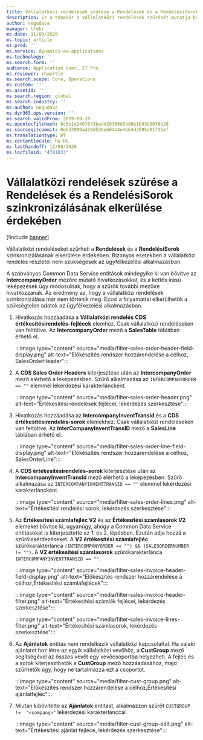 ```yaml
---
title: Vállalatközi rendelések szűrése a Rendelések és a RendelésiSorok szinkronizálásának elkerülése érdekében
description: Ez a témakör a vállalatközi rendelések szűrését mutatja be a Rendelések és a RendelésiSorok szinkronizálásának elkerülése érdekében.
author: negudava
manager: tfehr
ms.date: 11/09/2020
ms.topic: article
ms.prod: ''
ms.service: dynamics-ax-applications
ms.technology: ''
ms.search.form: ''
audience: Application User, IT Pro
ms.reviewer: rhaertle
ms.search.scope: Core, Operations
ms.custom: ''
ms.assetid: ''
ms.search.region: global
ms.search.industry: ''
ms.author: negudava
ms.dyn365.ops.version: ''
ms.search.validFrom: 2019-09-20
ms.openlocfilehash: 6c5e1e2467673badd20366d3bd8e1b93b8078b26
ms.sourcegitcommit: 0eb33909a419d526eb84b4e4b64d3595d01731ef
ms.translationtype: HT
ms.contentlocale: hu-HU
ms.lasthandoff: 12/08/2020
ms.locfileid: "4701033"
---
```

# <a name="filter-intercompany-orders-to-avoid-synchronizing-orders-and-orderlines"></a>Vállalatközi rendelések szűrése a Rendelések és a RendelésiSorok szinkronizálásának elkerülése érdekében

[!include [banner](../../includes/banner.md)]

Vállalatközi rendeléseket szűrheti a **Rendelések** és a **RendelésiSorok** szinkronizálásának elkerülése érdekében. Bizonyos esetekben a vállalatközi rendelés részletei nem szükségesek az ügyfélkezelési alkalmazásban.

A szabványos Common Data Service entitások mindegyike ki van bővítve az **IntercompanyOrder** mezőre mutató hivatkozásokkal, és a kettős írású leképezések úgy módosulnak, hogy a szűrők további mezőire hivatkozzanak. Az eredmény az, hogy a vállalatközi rendelések szinkronizálása már nem történik meg. Ezzel a folyamattal elkerülhetők a szükségtelen adatok az ügyfélkezelési alkalmazásban.

1. Hivatkozás hozzáadása a **Vállalatközi rendelés** **CDS értékesítésirendelés-fejlécek** elemhez. Csak vállalatközi rendeléseken van feltöltve. Az **IntercompanyOrder** mező a **SalesTable** táblában érhető el.

    :::image type="content" source="media/filter-sales-order-header-field-display.png" alt-text="Előkészítés rendszer hozzárendelése a célhoz, SalesOrderHeader":::
    
2. A **CDS Sales Order Headers** kiterjesztése után az **IntercompanyOrder** mező elérhető a leképezésben. Szűrő alkalmazása az `INTERCOMPANYORDER == ""` elemmel lekérdezési karakterláncként.

    :::image type="content" source="media/filter-sales-order-header.png" alt-text="Értékesítési rendelések fejlécei, lekérdezés szerkesztése":::

3. Hivatkozás hozzáadása az **IntercompanyInventTransId** és a **CDS értékesítésirendelés-sorok** elemekhez.  Csak vállalatközi rendeléseken van feltöltve. Az **InterCompanyInventTransID** mező a **SalesLine** táblában érhető el.

    :::image type="content" source="media/filter-sales-order-line-field-display.png" alt-text="Előkészítés rendszer hozzárendelése a célhoz, SalesOrderLine":::

4. A **CDS értékesítésirendelés-sorok** kiterjesztése után az **IntercompanyInventTransId** mező elérhető a leképezésben. Szűrő alkalmazása az `INTERCOMPANYINVENTTRANSID == ""` elemmel lekérdezési karakterláncként.

    :::image type="content" source="media/filter-sales-order-lines.png" alt-text="Értékesítési rendelési sorok, lekérdezés szerkesztése":::

5. Az **Értékesítési számlafejléc V2** és az **Értékesítési számlasorok V2** elemeket bővítse ki, ugyanúgy, ahogy a Common Data Service entitásokat is kiterjesztette az 1. és 2. lépésben. Ezután adja hozzá a szűrőlekérdezéseket. A **V2 értékesítési számlafejléc** szűrőkarakterlánca `(INTERCOMPANYORDER == "") && (SALESORDERNUMBER != "")`. A **V2 értékesítési számlasorok** szűrőkarakterlánca `INTERCOMPANYINVENTTRANSID == ""`.

    :::image type="content" source="media/filter-sales-invoice-header-field-display.png" alt-text="Előkészítés rendszer hozzárendelése a célhoz,Értékesítési számlafejlécek":::

    :::image type="content" source="media/filter-sales-invoice-header-filter.png" alt-text="Értékesítési számlák fejlécei, lekérdezés szerkesztése":::

    :::image type="content" source="media/filter-sales-invoice-lines-filter.png" alt-text="Értékesítési számlasorok, lekérdezés szerkesztése":::

6. Az **Ajánlatok** entitás nem rendelkezik vállalatközi kapcsolattal. Ha valaki ajánlatot hoz létre az egyik vállalatközi vevőhöz, a **CustGroup** mező segítségével az összes vevőt egy vevőcsoportba helyezheti.  A fejléc és a sorok kiterjeszthetők a **CustGroup** mező hozzáadásához, majd szűrhetők úgy, hogy ne tartalmazza ezt a csoportot.

    :::image type="content" source="media/filter-cust-group.png" alt-text="Előkészítés rendszer hozzárendelése a célhoz,Értékesítési ajánlatfejléc":::

7. Miután kibővítette az **Ajánlatok** entitást, alkalmazzon szűrőt `CUSTGROUP !=  "<company>"` lekérdezési karakterlánccal.

    :::image type="content" source="media/filter-cust-group-edit.png" alt-text="Értékesítési ajánlat fejléce, lekérdezés szerkesztése":::
